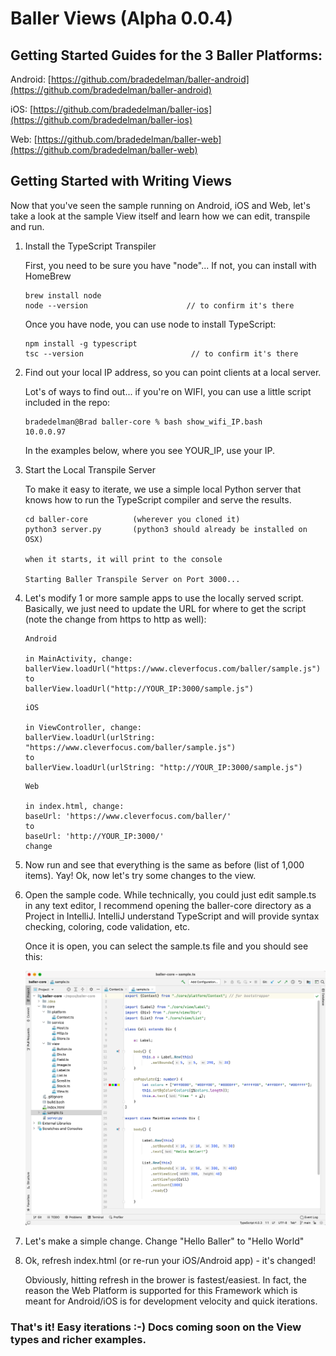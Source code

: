 # Baller Views (Alpha 0.0.4)


## Getting Started Guides for the 3 Baller Platforms:

Android: [https://github.com/bradedelman/baller-android](https://github.com/bradedelman/baller-android)

iOS: [https://github.com/bradedelman/baller-ios](https://github.com/bradedelman/baller-ios)

Web: [https://github.com/bradedelman/baller-web](https://github.com/bradedelman/baller-web)

## Getting Started with Writing Views 
Now that you've seen the sample running on Android, iOS and Web, let's take a look at the sample View itself and learn how we can edit, transpile and run.

1. Install the TypeScript Transpiler

	First, you need to be sure you have "node"...
	If not, you can install with HomeBrew
	
	````
	brew install node
	node --version                      // to confirm it's there
	````
	
	Once you have node, you can use node to install TypeScript:
	
	````
	npm install -g typescript
	tsc --version	                     // to confirm it's there
	````
	
2. Find out your local IP address, so you can point clients at a local server.  

	Lot's of ways to find out... if you're on WIFI, you can use a little script included in the repo:
	
	````
	bradedelman@Brad baller-core % bash show_wifi_IP.bash 
	10.0.0.97
	````
	
	In the examples below, where you see YOUR_IP, use your IP.
	
3. Start the Local Transpile Server


	To make it easy to iterate, we use a simple local Python server that knows how to run the TypeScript compiler and serve the results.
	
	````
	cd baller-core          (wherever you cloned it)
	python3 server.py       (python3 should already be installed on OSX)
	
	when it starts, it will print to the console
	
	Starting Baller Transpile Server on Port 3000...	
	````

4. Let's modify 1 or more sample apps to use the locally served script.  Basically, we just need to update the URL for where to get the script (note the change from https to http as well):

	````
	Android
	
	in MainActivity, change:
	ballerView.loadUrl("https://www.cleverfocus.com/baller/sample.js")
	to
	ballerView.loadUrl("http://YOUR_IP:3000/sample.js")
	````   

	````
	iOS

	in ViewController, change:
   ballerView.loadUrl(urlString: "https://www.cleverfocus.com/baller/sample.js")
	to
   ballerView.loadUrl(urlString: "http://YOUR_IP:3000/sample.js")
	````
	
	````
	Web
	
	in index.html, change:
	baseUrl: 'https://www.cleverfocus.com/baller/'
	to
	baseUrl: 'http://YOUR_IP:3000/'
	change
	````
	
5. Now run and see that everything is the same as before (list of 1,000 items). Yay! Ok, now let's try some changes to the view.	
6. Open the sample code.  While technically, you could just edit sample.ts in any text editor, I recommend opening the baller-core directory as a Project in IntelliJ.  IntelliJ understand TypeScript and will provide syntax checking, coloring, code validation, etc.

	Once it is open, you can select the sample.ts file and you should see this:

	![](README_Images/IntelliJProject.png) 

7. 	Let's make a simple change.  Change "Hello Baller" to "Hello World"

8. Ok, refresh index.html (or re-run your iOS/Android app) - it's changed!

	Obviously, hitting refresh in the brower is fastest/easiest.  In fact, the reason the Web Platform is supported for this Framework which is meant for Android/iOS is for development velocity and quick iterations.

### That's it!  Easy iterations :-)  Docs coming soon on the View types and richer examples.